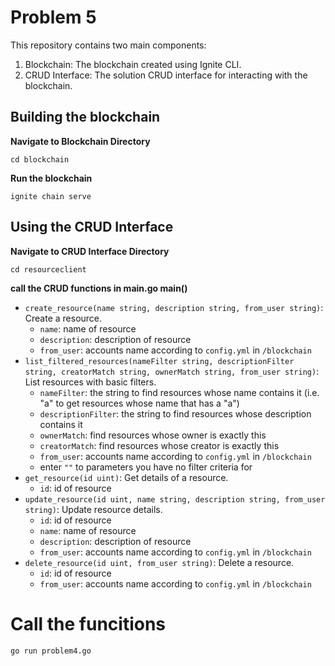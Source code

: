 # Problem 5
This repository contains two main components: <br>
1. Blockchain: The blockchain created using Ignite CLI. <br>
2. CRUD Interface: The solution CRUD interface for interacting with the blockchain. <br>

## Building the blockchain 

**Navigate to Blockchain Directory**
```
cd blockchain
```

**Run the blockchain**
```
ignite chain serve
```

## Using the CRUD Interface


**Navigate to CRUD Interface Directory**
```
cd resourceclient
```

**call the CRUD functions in main.go main()**
- `create_resource(name string, description string, from_user string)`:  Create a resource.
    - `name`: name of resource 
    - `description`: description of resource 
    - `from_user`: accounts name according to `config.yml` in `/blockchain`
- `list_filtered_resources(nameFilter string, descriptionFilter string, creatorMatch string, ownerMatch string, from_user string)`: List resources with basic filters.
    - `nameFilter`: the string to find resources whose name contains it (i.e. "a" to get resources whose name that has a "a")
    - `descriptionFilter`: the string to find resources whose description contains it
    - `ownerMatch`: find resources whose owner is exactly this
    - `creatorMatch`: find resources whose creator is exactly this
    - `from_user`: accounts name according to `config.yml` in `/blockchain`
    - enter `""` to parameters you have no filter criteria for
- `get_resource(id uint)`: Get details of a resource.
    - `id`: id of resource
- `update_resource(id uint, name string, description string, from_user string)`: Update resource details.
    - `id`: id of resource
    - `name`: name of resource 
    - `description`: description of resource 
    - `from_user`: accounts name according to `config.yml` in `/blockchain`
- `delete_resource(id uint, from_user string)`: Delete a resource.
    - `id`: id of resource
    - `from_user`: accounts name according to `config.yml` in `/blockchain`

# Call the funcitions
```
go run problem4.go
```